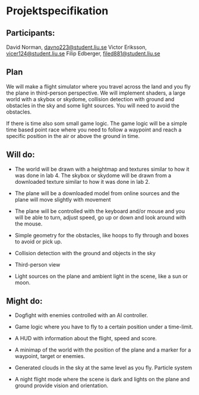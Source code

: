 # Projektspecifikation 
## Participants:
David Norman, davno223@student.liu.se
Victor Eriksson, vicer124@student.liu.se
Filip Edberger, filed881@student.liu.se

## Plan
We will make a flight simulator where you travel across the land and you fly the plane in third-person perspective. We will implement shaders, a large world with a skybox or skydome, collision detection with ground and obstacles in the sky and some light sources. You will need to avoid the obstacles.

If there is time also som small game logic. The game logic will be a simple time based point race where you need to follow a waypoint and reach a specific position in the air or above the ground in time. 

## Will do:
* The world will be drawn with a heightmap and textures similar to how it was done in lab 4. The skybox or skydome will be drawn from a downloaded texture similar to how it was done in lab 2.

* The plane will be a downloaded model from online sources and the plane will move slightly with movement

* The plane will be controlled with the keyboard and/or mouse and you will be able to turn, adjust speed, go up or down and look around with the mouse. 

* Simple geometry for the obstacles, like hoops to fly through and boxes to avoid or pick up.

* Collision detection with the ground and objects in the sky

* Third-person view

* Light sources on the plane and ambient light in the scene, like a sun or moon. 

## Might do:
* Dogfight with enemies controlled with an AI controller.

* Game logic where you have to fly to a certain position under a time-limit. 

* A HUD with information about the flight, speed and score.

* A minimap of the world with the position of the plane and a marker for a waypoint, target or enemies.

* Generated clouds in the sky at the same level as you fly. Particle system

* A night flight mode where the scene is dark and lights on the plane and ground provide vision and orientation.



